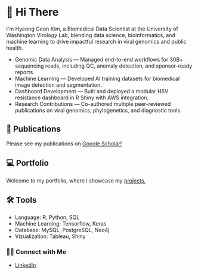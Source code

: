 # 🧬 Hi There

I'm Hyeong Geon Kim, a Biomedical Data Scientist at the University of Washington Virology Lab, blending data science, bioinformatics, and machine learning to drive impactful research in viral genomics and public health.

- Genomic Data Analysis — Managed end-to-end workflows for 30B+ sequencing reads, including QC, anomaly detection, and sponsor-ready reports.
- Machine Learning — Developed AI training datasets for biomedical image detection and segmentation.
- Dashboard Development — Built and deployed a modular HSV resistance dashboard in R Shiny with AWS integration.
- Research Contributions — Co-authored multiple peer-reviewed publications on viral genomics, phylogenetics, and diagnostic tools.

## 📄 Publications 

Please see my publications on [Google Scholar!](https://scholar.google.com/citations?user=lgfEvWgAAAAJ&hl)

## 💻 Portfolio

Welcome to my portfolio, where I showcase my [projects.](https://github.com/kim-hyeonggeon/portfolio)

## 🛠️ Tools

- Language: R, Python, SQL
- Machine Learning: Tensorflow, Keras
- Database: MySQL, PostgreSQL, Neo4j
- Vizualization: Tableau, Shiny

### 👋🏻 Connect with Me

- [LinkedIn](www.linkedin.com/in/geonkim)


<!--
**kim-hyeonggeon/kim-hyeonggeon** is a ✨ _special_ ✨ repository because its `README.md` (this file) appears on your GitHub profile.

Here are some ideas to get you started:

- 🔭 I’m currently working on ...
- 🌱 I’m currently learning ...
- 👯 I’m looking to collaborate on ...
- 🤔 I’m looking for help with ...
- 💬 Ask me about ...
- 📫 How to reach me: ...
- 😄 Pronouns: ...
- ⚡ Fun fact: ...
-->
